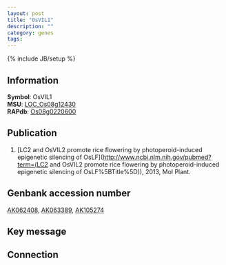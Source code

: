 ```yaml
---
layout: post
title: "OsVIL1"
description: ""
category: genes
tags: 
---
```

{% include JB/setup %}

## Information
__Symbol__: OsVIL1  
__MSU__: [LOC_Os08g12430](http://rice.plantbiology.msu.edu/cgi-bin/ORF_infopage.cgi?orf=LOC_Os08g12430)  
__RAPdb__: [Os08g0220600](http://rapdb.dna.affrc.go.jp/viewer/gbrowse_details/irgsp1?name=Os08g0220600)  

## Publication
1. [LC2 and OsVIL2 promote rice flowering by photoperoid-induced epigenetic silencing of OsLF](http://www.ncbi.nlm.nih.gov/pubmed?term=(LC2 and OsVIL2 promote rice flowering by photoperoid-induced epigenetic silencing of OsLF%5BTitle%5D)), 2013, Mol Plant.

## Genbank accession number
[AK062408](http://www.ncbi.nlm.nih.gov/nuccore/AK062408), [AK063389](http://www.ncbi.nlm.nih.gov/nuccore/AK063389), [AK105274](http://www.ncbi.nlm.nih.gov/nuccore/AK105274)

## Key message

## Connection


